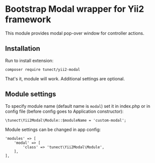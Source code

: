 # Bootstrap Modal wrapper for Yii2 framework

This module provides modal pop-over window for controller actions.

## Installation

Run to install extension:

	composer require tunect/yii2-modal

That's it, module will work. Additional settings are optional.

## Module settings

To specify module name (default name is `modal`) set it in index.php or in config file (before config goes to Application constructor):

	\tunect\Yii2Modal\Module::$moduleName = 'custom-modal';

Module settings can be changed in app config:

	'modules' => [
		'modal' => [
			'class' => 'tunect\Yii2Modal\Module',
		],
	],
